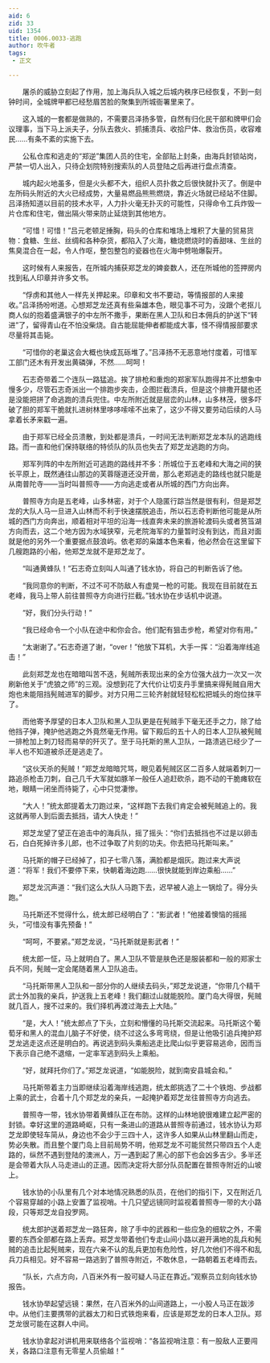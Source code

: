 ```yaml
---
aid: 6
zid: 33
uid: 1354
title: 0006.0033-逃跑
author: 吹牛者
tags: 
 - 正文

---
```




　　屠杀的威胁立刻起了作用，加上海兵队入城之后城内秩序已经恢复，不到一刻钟时间，全城牌甲都已经愁眉苦脸的聚集到所城衙署里来了。

　　这入城的一套都是做熟的，不需要吕泽扬多管，自然有归化民干部和牌甲们会议理事，当下马上派夫子，分队去救火、抓捕溃兵、收拾尸体、救治伤员，收容难民……有条不紊的实施下去。

　　公私仓库和逃走的“郑逆”集团人员的住宅，全部贴上封条，由海兵封锁站岗，严禁一切人出入，只待企划院特别搜索队的人员登陆之后再进行盘点清查。

　　城内起火地虽多，但是火头都不大，组织人员扑救之后很快就扑灭了。倒是中左所码头附近的大火已经成势，大量易燃品熊熊燃烧，靠近火场就已经站不住脚。吕泽扬知道以目前的技术水平，人力扑火毫无扑灭的可能性，只得命令工兵炸毁一片仓库和住宅，做出隔火带来防止延烧到其他地方。

　　“可惜！可惜！”吕元老顿足捶胸，码头的仓库和堆场上堆积了大量的贸易货物：食糖、生丝、丝绸和各种杂货，都陷入了火海，糖烧燃烧时的香甜味、生丝的焦臭混合在一起，令人作呕，整包整包的瓷器也在火海中劈啪爆裂开。

　　这时候有人来报告，在所城内捕获郑芝龙的婢妾数人，还在所城他的签押房内找到私人印章并许多文书。

　　“俘虏和其他人一样先关押起来。印章和文书不要动，等情报部的人来接收。”吕泽扬吩咐道。心想郑芝龙还真有些枭雄本色，眼见事不可为，没跟个老抠儿商人似的抱着盛满银子的中左所不撒手，果断在黑人卫队和日本佣兵的护送下“转进”了，留得青山在不怕没柴烧。自古能屈能伸者都能成大事，怪不得情报部要求尽量将其击毙。

　　“可惜你的老巢这会大概也快成瓦砾堆了。”吕泽扬不无恶意地忖度着，可惜军工部门还木有开发出黄磷弹，不然……呵呵！

　　石志奇带着二个连队一路猛追。挨了排枪和重炮的郑家军队跑得并不比想象中慢多少，尽管石志奇派出一个排跑步突击，企图拦截溃兵，但是这个排撒开腿也还是没能把拼了命逃跑的溃兵兜住。中左所附近就是层峦的山林，山多林茂，很多吓破了胆的郑军干脆就扎进树林里哆哆嗦嗦不出来了，这少不得又要劳动后续的人马拿着长矛来戳一遍。

　　由于郑军已经全员溃散，到处都是溃兵，一时间无法判断郑芝龙本队的逃跑线路。而一直和他们保持联络的特侦队的队员也失去了郑芝龙逃跑的方向。

　　郑军列阵的中左所附近可逃跑的路线并不多：所城位于五老峰和大海之间的狭长平原上，既然通往山那边的芙蓉隧道还没开凿，那么老郑逃走的路线也就只能是从南普陀寺——当时叫普照寺——方向逃走或者从所城的西门方向出奔。

　　普照寺方向是五老峰，山多林密，对于个人隐匿行踪当然是很有利，但是郑芝龙的大队人马一旦进入山林而不利于快速摆脱追击，所以石志奇判断他可能是从所城的西门方向奔出，顺着相对平坦的沿海一线直奔未来的旅游轮渡码头或者筼筜湖方向而去，这二个地方因为水域狭窄，元老院海军的力量暂时没有到达，而且对面就是他的另外一个重要据点鼓浪屿。依老郑的枭雄本色来看，他必然会在这里留下几艘跑路的小船，他郑芝龙就不是郑芝龙了。

　　“叫通黄蜂队！”石志奇立刻叫人叫通了钱水协，将自己的判断告诉了他。

　　“我同意你的判断，不过不可不防敌人有虚晃一枪的可能。我现在目前就在五老峰，我马上带人前往普照寺方向进行拦截。”钱水协在步话机中说道。

　　“好，我们分头行动！”

　　“我已经命令一个小队在途中和你会合。他们配有狙击步枪，希望对你有用。”

　　“太谢谢了。”石志奇道了谢，“over！”他放下耳机，大手一挥：“沿着海岸线追击！”

　　此刻郑芝龙也在暗暗叫苦不迭，髡贼所表现出来的全方位强大战力一次又一次刷新他关于“虎狼之师”的三观。没想到花了大代价让切支丹手里搞来得髡贼自用大炮也未能阻挡髡贼进军的脚步。对方只用二三轮齐射就轻轻松松把城头的炮位抹平了。

　　而他寄予厚望的日本人卫队和黑人卫队更是在髡贼手下毫无还手之力，除了给他挡子弹，掩护他逃跑之外竟然毫无作用。留下殿后的五十人的日本人卫队被髡贼一排枪加上刺刀轻而易举的歼灭了。至于马托斯的黑人卫队，一路溃逃已经少了一半人也不知道被杀还是逃走了。

　　“这伙天杀的髡贼！”郑芝龙暗暗咒骂，眼见着髡贼区区二百多人就端着刺刀一路追杀枪击刀刺，自己几千大军就如豚羊一般任人追赶砍杀，跑不动的干脆瘫软在地，眼睛一闭坐而待毙了，心中只觉凄惨。

　　“大人！”统太郎提着太刀跑过来，“这样跑下去我们肯定会被髡贼追上的。我这就再带人到后面去抵挡，请大人快走！”

　　郑芝龙望了望正在追击中的海兵队，摇了摇头：“你们去抵挡也不过是以卵击石，白白死掉许多儿郎，也不过争取了片刻的功夫。你去把马托斯叫来。”

　　马托斯的帽子已经掉了，扣子七零八落，满脸都是烟灰。跑过来大声说道：“将军！我们不要停下来，快朝着海边跑……很快就能到岸边乘船……”

　　郑芝龙沉声道：“我们这么大队人马跑下去，迟早被人追上一锅烩了。得分头跑。”

　　马托斯还不觉得什么，统太郎已经明白了：“影武者！”他接着懊恼的摇摇头，“可惜没有事先预备！”

　　“呵呵，不要紧。”郑芝龙说，“马托斯就是影武者！”

　　统太郎一怔，马上就明白了。黑人卫队不管是肤色还是服装都和一般的郑家士兵不同，髡贼一定会尾随着黑人卫队追击。

　　“马托斯带黑人卫队和一部分你的人继续去码头，”郑芝龙说道，“你带几个精干武士外加我的亲兵，护送我上五老峰！我们翻过山就能脱险。厦门岛大得很，髡贼就几百人，搜不过来的。我们择机再渡过海去上大陆。”

　　“是，大人！”统太郎点了下头，立刻和懵懂的马托斯交流起来。马托斯这个葡萄牙和黑人的混血儿脑子不好使，绕不过这么多弯弯绕，但是让他吸引追兵掩护郑芝龙逃走这点还是明白的。再说逃到码头乘船逃走比爬山似乎更容易逃命，因而当下表示自己绝不退缩，一定率军逃到码头上乘船。

　　“好，就拜托你们了。”郑芝龙说道，“如能脱险，就到南安县城会和。”

　　马托斯带着主力当即继续沿着海岸线逃跑，统太郎挑选了二十个铁炮、步战都上乘的武士，合着十几个郑芝龙的亲兵，一起掩护着郑芝龙往普照寺方向逃去。

　　普照寺一带，钱水协带着黄蜂队正在布防。这样的山林地貌很难建立起严密的封锁。幸好这里的道路崎岖，只有一条进山的道路从普照寺前通过，钱水协认为郑芝龙即使轻车简从，身边也不会少于三四十人，这许多人如果从山林里翻山而走，势必失散。而且整个厦门岛上目前局势不明，他郑芝龙不可能贸然只带四五个人走路的，纵然不遇到登陆的澳洲人，万一遇到起了黑心的部下也会凶多吉少。多半还是会带着大队人马走进山的正道。因而决定将大部分队员配置在普照寺附近的山坡上。

　　钱水协的小队里有几个对本地情况熟悉的队员，在他们的指引下，又在附近几个容易穿越的小路上安置了监视哨。十几只望远镜同时监视着普照寺一带的大小路段，只等郑芝龙自投罗网。

　　统太郎护送着郑芝龙一路狂奔，除了手中的武器和一些应急的细软之外，不需要的东西全部都在路上丢弃。郑芝龙带着他们专走山间小路以避开满地的乱兵和髡贼的追击比起髡贼来，现在六亲不认的乱兵更加有危险性，好几次他们不得不和乱兵刀兵相见。好不容易一路逃到了普照寺附近，不敢休息，一路朝着五老峰而去。

　　“队长，六点方向，八百米外有一股可疑人马正在靠近。”观察员立刻向钱水协报告。

　　钱水协举起望远镜：果然，在八百米外的山间道路上，一小股人马正在跋涉中。从他们主要携带的武器太刀和日式铁炮来看，应该是郑芝龙的日本人卫队。郑芝龙很可能在这群人中间。

　　钱水协拿起对讲机用来联络各个监视哨：“各监视哨注意：有一股敌人正要闯关，各路口注意有无零星人员偷越！”


